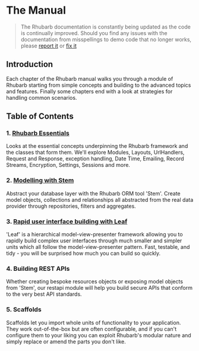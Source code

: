 The Manual
==========

> The Rhubarb documentation is constantly being updated as the code is continually improved. Should you find any
> issues with the documentation from misspellings to demo code that no longer works, please
> [report it](mailto:rhubarbphp@googlegroups.com) or [fix it](/contributing)

## Introduction

Each chapter of the Rhubarb manual walks you through a module of Rhubarb starting from simple concepts and
building to the advanced topics and features. Finally some chapters end with a look at strategies for
handling common scenarios.

## Table of Contents

### 1. [Rhubarb Essentials](/manual/rhubarb/files-and-directories)

Looks at the essential concepts underpinning the Rhubarb framework and the classes that form them. We'll
explore Modules, Layouts, UrlHandlers, Request and Response, exception handling, Date Time, Emailing, Record Streams,
Encryption, Settings, Sessions and more.

### 2. [Modelling with Stem](/manual/module.stem/)

Abstract your database layer with the Rhubarb ORM tool 'Stem'. Create model objects, collections and relationships
all abstracted from the real data provider through repositories, filters and aggregates.

### 3. [Rapid user interface building with Leaf](/manual/module.leaf/)

'Leaf' is a hierarchical model-view-presenter framework allowing you to rapidly build complex user interfaces
through much smaller and simpler units which all follow the model-view-presenter pattern. Fast, testable, and
tidy - you will be surprised how much you can build so quickly.

### 4. Building REST APIs

Whether creating bespoke resources objects or exposing model objects from 'Stem', our restapi module will help
you build secure APIs that conform to the very best API standards.

### 5. Scaffolds

Scaffolds let you import whole units of functionality to your application. They work out-of-the-box but are
often configurable, and if you can't configure them to your liking you can exploit Rhubarb's modular nature and
simply replace or amend the parts you don't like.